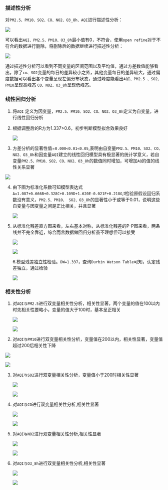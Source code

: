 ### 描述性分析

对`PM2.5、PM10、SO2、CO、NO2、O3_8h、AQI`进行描述性分析：

![](./images/相关性描述2.PNG)

可以看出`AQI、PM2.5、PM10、O3_8h`最小值有0，不符合，使用`open refine`对于不符合的数据进行删除，将删除后的数据继续进行描述性分析：

![](./images/筛选不符合数据2.PNG)

通过描述性分析可以看到不同变量的区间范围以及平均值，通过方差数值能够看出，除了`co、SO2`变量的每日的差异较小之外，其他变量每日的差异较大，通过偏度数据可以看出各个变量呈现左偏分布状态，通过峰度能看出`AQI、PM2.5 、SO2、PM10`呈现高峰态 `CO、NO2、O3_8h`呈现低峰态。



### 线性回归分析

1. 将`AQI` 定义为因变量，`PM2.5、PM10、SO2、CO、NO2、O3_8h`定义为自变量，进行线性回归分析

2. 根据调整后的R方为1.337>0.6，初步判断模型拟合效果良好

   ![](./images/调整后R方2.PNG)

3. 方差分析的显著性值=`0.000<0.01<0.05`,表明由自变量`PM2.5、PM10、SO2、CO、NO2、O3_8h`和因变量`AQI`建立的线性回归模型具有极显著的统计学意义，若自变量`PM2.5、PM10、SO2、CO、NO2、O3_8h`的数值同时增加，可增加`AQ`的值的线性关系显著

![](./images/AN2.PNG)

4. 由下图为标准化系数可知模型表达式`A=1.087+0.666B+0.328C+0.109D+1.620E-0.021F+0.218G`,t检验原假设回归系数没有意义，`PM2.5、PM10、 SO2、O3_8h`的显著性小于或等于0.01，说明这些自变量与因变量之间是正比相关，并且显著

   ![](./images/标准化系数2.PNG)

5. 从标准化残差直方图来看，左右基本对称，从标准化残差的P-P图来看，两条线并不完全靠近，综合而言数据做回归分析虽不理想但可以接受

   ![](./images/标准化直方图2.PNG)

   ![](./images/标准化残差的PP图2.PNG)

   6.模型残差独立性检验。`DW=1.337`，查询`Durbin Watson Table`可知，认定残差独立，通过检验

   ![](./images/调整后R方2.PNG)



### 相关性分析

1. 对`AQI与PM2.5`进行双变量相关性分析，相关性显著，两个变量的值在100以内时先相关性要略小，变量的值大于100时，基本呈正相关

   ![](./images/相关性2.PNG)

   ![](./images/双变量散点图2.PNG)

2.  对`AQI与PM10`进行双变量相关性分析，变量值在200以内，相关性显著，变量值超过200后相关性下降

   ![](./images/AQI_PM10相关性2.PNG)

   ![](./images/AQI_PM10散点图2.PNG)

3. 对`AQI与SO2`进行双变量相关性分析，变量值小于200时相关性显著

   ![](./images/AQI_SO2相关性2.PNG)

   ![](./images/AQI_SO2散点图2.PNG)

4. 对`AQI与CO`进行双变量相关性分析,相关性显著

   ![](./images/AQI_CO相关性2.PNG)

   ![](./images/AQI_CO散点图2.PNG)

5. 对`AQI与NO2`进行双变量相关性分析,相关性显著

   ![](./images/AQI_NO2相关性2.PNG)

   ![](./images/AQI_NO2散点图2.PNG)

6. 对`AQI与O3_8h`进行双变量相关性分析,相关性显著

   ![](./images/AQI_O3相关性2.PNG)

   ![](./images/AQI_O3散点图2.PNG)

